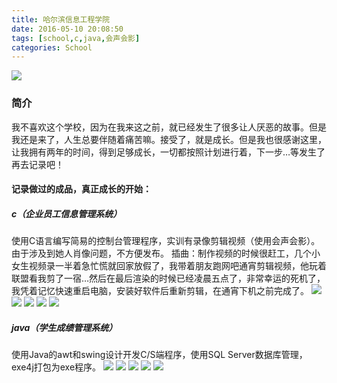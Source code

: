 ```yaml
---
title: 哈尔滨信息工程学院
date: 2016-05-10 20:08:50
tags: [school,c,java,会声会影]
categories: School
---
```

<img src="https://sadness96.github.io/images/blog/memory-University/school.png"/>

<!-- more -->
### 简介
我不喜欢这个学校，因为在我来这之前，就已经发生了很多让人厌恶的故事。但是我还是来了，人生总要伴随着痛苦嘛。接受了，就是成长。但是我也很感谢这里，让我拥有两年的时间，得到足够成长，一切都按照计划进行着，下一步…等发生了再去记录吧！

#### 记录做过的成品，真正成长的开始：
##### c（企业员工信息管理系统）
使用C语言编写简易的控制台管理程序，实训有录像剪辑视频（使用会声会影）。由于涉及到她人肖像问题，不方便发布。
插曲：制作视频的时候很赶工，几个小女生视频录一半着急忙慌就回家放假了，我带着朋友跑网吧通宵剪辑视频，他玩着联盟看我剪了一宿…然后在最后渲染的时候已经凌晨五点了，非常幸运的死机了，我凭着记忆快速重启电脑，安装好软件后重新剪辑，在通宵下机之前完成了。
<img src="https://sadness96.github.io/images/blog/memory-University/c-登录.png"/>
<img src="https://sadness96.github.io/images/blog/memory-University/c-主界面.png"/>
<img src="https://sadness96.github.io/images/blog/memory-University/c-主界面2.png"/>
<img src="https://sadness96.github.io/images/blog/memory-University/c-查询.png"/>
<img src="https://sadness96.github.io/images/blog/memory-University/c-修改.png"/>

##### java（学生成绩管理系统）
使用Java的awt和swing设计开发C/S端程序，使用SQL Server数据库管理，exe4j打包为exe程序。
<img src="https://sadness96.github.io/images/blog/memory-University/java-Login.png"/>
<img src="https://sadness96.github.io/images/blog/memory-University/java-主界面.png"/>
<img src="https://sadness96.github.io/images/blog/memory-University/java-查询界面.png"/>
<img src="https://sadness96.github.io/images/blog/memory-University/java-添加界面.png"/>
<img src="https://sadness96.github.io/images/blog/memory-University/java-删除界面.png"/>